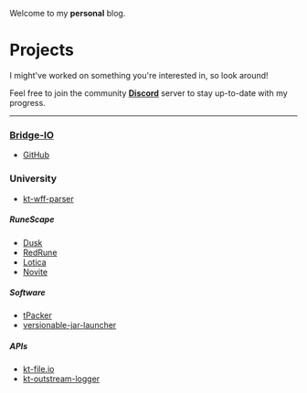 Welcome to my **personal** blog. 

# Projects

I might've worked on something you're interested in, so look around!

Feel free to join the community **[Discord](https://discord.gg/3TP9yWnDnt)** server to stay up-to-date with my progress.

---

### [Bridge-IO](https://discord.gg/3TP9yWnDnt)

- [GitHub](https://github.com/company/bridge-io)

### University

- [kt-wff-parser](https://github.com/Tyluur/kt-wff-parser)

##### RuneScape

- [Dusk](https://github.com/dusk-rs)
- [RedRune](https://github.com/Tyluur/RedRune-667)
- [Lotica](https://github.com/Tyluur/Lotica)
- [Novite](https://github.com/Tyluur/Novite)

##### Software

- [tPacker](https://github.com/Tyluur/tPacker)
- [versionable-jar-launcher](https://github.com/bridge-io/versionable-jar-launcher)

##### APIs

- [kt-file.io](https://github.com/Tyluur/kt-file.io)
- [kt-outstream-logger](https://github.com/Tyluur/kt-outstream-logger)
